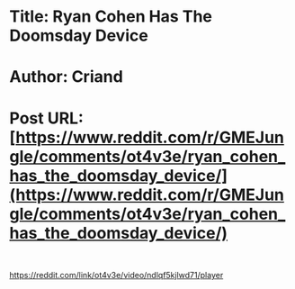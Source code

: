 # Title: Ryan Cohen Has The Doomsday Device
# Author: Criand
# Post URL: [https://www.reddit.com/r/GMEJungle/comments/ot4v3e/ryan_cohen_has_the_doomsday_device/](https://www.reddit.com/r/GMEJungle/comments/ot4v3e/ryan_cohen_has_the_doomsday_device/)


&#x200B;

https://reddit.com/link/ot4v3e/video/ndlqf5kjlwd71/player
